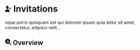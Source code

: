 # <img src="https://raw.githubusercontent.com/vishaldhole173/pro-stream-documentation/main/fontawesome/svgs/solid/user-check.svg" width="20" height="20"> Invitations

eque porro quisquam est qui dolorem ipsum quia dolor sit amet, consectetur, adipisci velit...

## <img src="https://raw.githubusercontent.com/vishaldhole173/pro-stream-documentation/main/fontawesome/svgs/solid/magnifying-glass-chart.svg" width="20" height="20"> Overview
